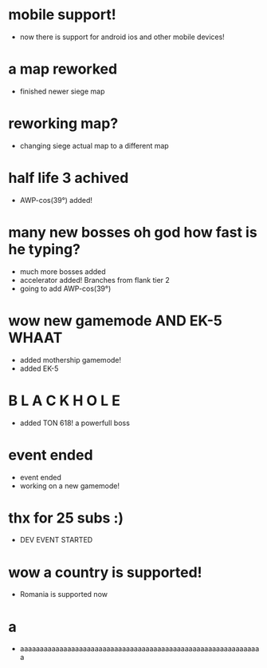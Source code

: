 # mobile support!
- now there is support for android ios and other mobile devices!
# a map reworked
- finished newer siege map
# reworking map?
- changing siege actual map to a different map
# half life 3 achived
- AWP-cos(39°) added!
# many new bosses oh god how fast is he typing?
- much more bosses added 
- accelerator added! Branches from flank tier 2
- going to add AWP-cos(39°)
# wow new gamemode AND EK-5 WHAAT
- added mothership gamemode!
- added EK-5
# B L A C K  H O L E
- added TON 618! a powerfull boss
# event ended
- event ended
- working on a new gamemode!
# thx for 25 subs :)
- DEV EVENT STARTED

# wow a country is supported!
- Romania is supported now
# a
- aaaaaaaaaaaaaaaaaaaaaaaaaaaaaaaaaaaaaaaaaaaaaaaaaaaaaaaaaaaaaa